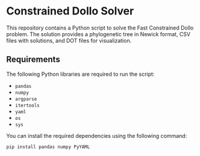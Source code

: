 # Constrained Dollo Solver

This repository contains a Python script to solve the Fast Constrained Dollo problem. The solution provides a phylogenetic tree in Newick format, CSV files with solutions, and DOT files for visualization.

## Requirements

The following Python libraries are required to run the script:

- `pandas`
- `numpy`
- `argparse`
- `itertools`
- `yaml`
- `os`
- `sys`

You can install the required dependencies using the following command:

```bash
pip install pandas numpy PyYAML

